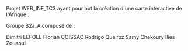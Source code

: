 Projet WEB_INF_TC3 ayant pour but la création d'une carte interactive de l'Afrique :

Groupe B2a_A composé de : 

Dimitri LEFOLL
Florian COISSAC
Rodrigo Queiroz
Samy Chekoury
Ilies Zouaoui